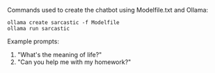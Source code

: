 Commands used to create the chatbot using Modelfile.txt and Ollama:

```
ollama create sarcastic -f Modelfile
ollama run sarcastic
```
Example prompts:

1) "What's the meaning of life?"
2) "Can you help me with my homework?"